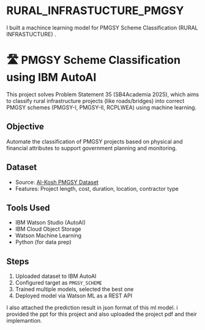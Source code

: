 # RURAL_INFRASTUCTURE_PMGSY
I built a machince learning model for PMGSY Scheme Classification (RURAL INFRASTUCTURE) . 
# 🛣️ PMGSY Scheme Classification using IBM AutoAI

This project solves Problem Statement 35 (SB4Academia 2025), which aims to classify rural infrastructure projects (like roads/bridges) into correct PMGSY schemes (PMGSY-I, PMGSY-II, RCPLWEA) using machine learning.

##  Objective
Automate the classification of PMGSY projects based on physical and financial attributes to support government planning and monitoring.

##  Dataset
- Source: [AI-Kosh PMGSY Dataset](https://aikosh.indiaai.gov.in/web/datasets/details/pradhan_mantri_gram_sadak_yojna_pmgsy.html)
- Features: Project length, cost, duration, location, contractor type

## Tools Used
- IBM Watson Studio (AutoAI)
- IBM Cloud Object Storage
- Watson Machine Learning
- Python (for data prep)

##  Steps
1. Uploaded dataset to IBM AutoAI
2. Configured target as `PMGSY_SCHEME`
3. Trained multiple models, selected the best one
4. Deployed model via Watson ML as a REST API

I also attached the prediction result in json format of this ml model. i provided the ppt for this project and also uploaded the project pdf and their implemantion.

